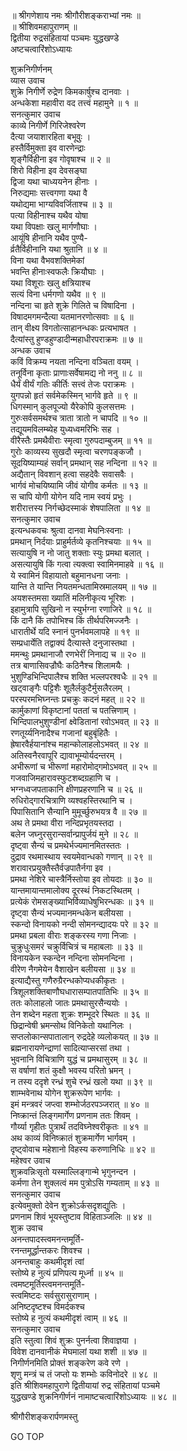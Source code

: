 
  
॥ श्रीगणेशाय नमः श्रीगौरीशङ्कराभ्यां नमः ॥  
॥ श्रीशिवमहापुराणम् ॥  
द्वितीया रुद्रसंहितायां पञ्चमः युद्धखण्डे  
अष्टचत्वारिंशोऽध्यायः  
  
  
शुक्रनिगीर्णनम्  
व्यास उवाच  
शुक्रे निगीर्णे रुद्रेण किमकार्षुश्च दानवाः ।  
अन्धकेशा महावीरा वद तत्त्वं महामुने ॥ १ ॥  
सनत्कुमार उवाच  
काव्ये निगीर्णे गिरिजेश्वरेण  
    दैत्या जयाशारहिता बभूवुः ।  
हस्तैर्विमुक्ता इव वारणेन्द्राः  
    शृङ्‌गैर्विहीना इव गोवृषाश्च ॥ २ ॥  
शिरो विहीना इव देवसङ्‌घा  
    द्विजा यथा चाध्ययनेन हीनाः ।  
निरुद्यमाः सत्त्वगणा यथा वै  
    यथोद्यमा भाग्यविवर्जिताश्च ॥ ३ ॥  
पत्या विहीनाश्च यथैव योषा  
    यथा विपक्षाः खलु मार्गणौघाः ।  
आयूंषि हीनानि यथैव पुण्यै-  
    र्व्रतैर्विहीनानि यथा श्रुतानि ॥ ४ ॥  
विना यथा वैभवशक्तिमेकां  
    भवन्ति हीनाःस्वफलैः क्रियौघाः ।  
यथा विशूराः खलु क्षत्रियाश्च  
    सत्यं विना धर्मगणो यथैव ॥ ९ ॥  
नन्दिना चा हृते शुक्रे गिलिते च विषादिना ।  
विषादमगमन्दैत्या यतमानरणोत्सवाः ॥ ६ ॥  
तान् वीक्ष्य विगतोत्साहानन्धकः प्रत्यभाषत ।  
दैत्यांस्तु हुण्डहुण्डादीन्महाधीरपराक्रमः ॥ ७ ॥  
अन्धक उवाच  
कविं विक्रम्य नयता नन्दिना वञ्चिता वयम् ।  
तनूर्विना कृताः प्राणाःसर्वेषामद्य नो ननु ॥ ८ ॥  
धैर्यं वीर्यं गतिः कीर्तिः सत्त्वं तेजः पराक्रमः ।  
युगपन्नो हृतं सर्वमेकस्मिन् भार्गवे हृते ॥ ९ ॥  
धिगस्मान् कुलपूज्यो यैरेकोपि कुलसत्तमः ।  
गुरुःसर्वसमर्थश्च त्राता त्रातो न चापदि ॥ १० ॥  
तद्यूयमविलम्ब्येह युध्यध्वमरिभिः सह ।  
वीरैस्तैः प्रमथैवीराः स्मृत्वा गुरुपदाम्बुजम् ॥ ११ ॥  
गुरोः काव्यस्य सुखदौ स्मृत्वा चरणपङ्‌कजौ ।  
सूदयिष्याम्यहं सर्वान् प्रमथान् सह नन्दिना ॥ १२ ॥  
अद्यैतान् विवशान् हत्वा सहदेवैः सवासवैः ।  
भार्गवं मोचयिष्यामि जीवं योगीव कर्मतः ॥ १३ ॥  
स चापि योगी योगेन यदि नाम स्वयं प्रभुः ।  
शरीरात्तस्य निर्गच्छेदस्माकं शेषपालिता ॥ १४ ॥  
सनत्कुमार उवाच  
इत्यन्धकवचः श्रुत्वा दानवा मेघनिःस्वनाः ।  
प्रमथान् निर्दयाः प्राहुर्मर्तव्ये कृतनिश्चयाः ॥ १५ ॥  
सत्यायुषि न नो जातु शक्ताः स्युः प्रमथा बलात् ।  
असत्यायुषि किं गत्वा त्यक्त्वा स्वामिनमाहवे ॥ १६ ॥  
ये स्वामिनं विहायातो बहुमानधना जनाः ।  
यान्ति ते यान्ति नियतमन्धतामिस्रमालयम् ॥ १७ ॥  
अयशस्तमसा ख्यातिं मलिनीकृत्य भूरिशः ।  
इहामुत्रापि सुखिनो न स्युर्भग्ना रणाजिरे ॥ १८ ॥  
किं दानै किं तपोभिश्च किं तीर्थपरिमज्जनैः ।  
धारातीर्थे यदि स्नानं पुनर्भवमलापहे ॥ १९ ॥  
सम्प्रधार्येति तद्वाक्यं दैत्यास्ते दनुजास्तथा ।  
ममन्थुः प्रमथानाजौ रणभेरीं निनाद्य च ॥ २० ॥  
तत्र बाणासिवज्रौघैः कठिनैश्च शिलामयैः ।  
भुशुण्डिभिन्दिपालैश्च शक्ति भल्लपरश्वधैः ॥ २१ ॥  
खट्वाङ्‌गैः पट्टिशैः शूलैर्लकुटैर्मुसलैरलम् ।  
परस्परमभिघ्नन्तः प्रचक्रुः कदनं महत् ॥ २२ ॥  
कार्मुकाणां विकृष्टानां पततां च पतत्त्रिणाम् ।  
भिन्दिपालभुशुण्डीनां क्ष्वेडितानां रवोऽभवत् ॥ २३ ॥  
रणतूर्य्यनिनादैश्च गजानां बहुबृंहितैः ।  
ह्रेषारवैर्हयानांश्च महान्कोलाहलोऽभवत् ॥ २४ ॥  
अतिस्वनैरवापूरि द्यावाभूम्योर्यदन्तरम् ।  
अभीरूणां च भीरूणां महारोमोद्‌गमोऽभवत् ॥ २५ ॥  
गजवाजिमहारावस्फुटशब्दग्रहाणि च ।  
भग्नध्वजपताकानि क्षीणप्रहरणानि च ॥ २६ ॥  
रुधिरोद्‌गारचित्राणि व्यश्वहस्तिरथानि च ।  
पिपासितानि सैन्यानि मुमूर्च्छुरुभयत्र वै ॥ २७ ॥  
अथ ते प्रमथा वीरा नन्दिप्रभृतयस्तदा ।  
बलेन जघ्नुरसुरान्सर्वान्प्रापुर्जयं मुने ॥ २८ ॥  
दृष्ट्वा सैन्यं च प्रमथेर्भज्यमानमितस्ततः ।  
दुद्राव रथमास्थाय स्वयमेवान्धको गणान् ॥ २९ ॥  
शरावारप्रयुक्तैस्तैर्वज्रपातैर्नगा इव ।  
प्रमथा नेशिरे चास्त्रैर्निस्तोया इव तोयदाः ॥ ३० ॥  
यान्तमायान्तमालोक्य दूरस्थं निकटस्थितम् ।  
प्रत्येकं रोमसङ्‌ख्याभिर्विव्याधेषुभिरन्धकः ॥ ३१ ॥  
दृष्ट्वा सैन्यं भज्यमानमन्धकेन बलीयसा ।  
स्कन्दो विनायको नन्दी सोमनन्द्यादयः परे ॥ ३२ ॥  
प्रमथा प्रबला वीराः शङ्करस्य गणा निजाः ।  
चुक्रुधुःसमरं चक्रुर्विचित्रं च महाबलाः ॥ ३३ ॥  
विनायकेन स्कन्देन नन्दिना सोमनन्दिना ।  
वीरेण नैगमेयेन वैशाखेन बलीयसा ॥ ३४ ॥  
इत्याद्यैस्तु गणैरुग्रैरन्धकोप्यधकीकृतः ।  
त्रिशूलशक्तिबाणौघधारासम्पातपातिभिः ॥ ३५ ॥  
ततः कोलाहलो जातः प्रमथासुरसैन्ययोः ।  
तेन शब्देन महता शुक्रः शम्भूदरे स्थितः ॥ ३६ ॥  
छिद्रान्वेषी भ्रमन्सोथ विनिकेतो यथानिलः ।  
सप्तलोकान्सपातालान् रुद्रदेहे व्यलोकयत् ॥ ३७ ॥  
ब्रह्मनारायणेन्द्राणां सादित्याप्सरसां तथा ।  
भुवनानि विचित्राणि युद्धं च प्रमथासुरम् ॥ ३८ ॥  
स वर्षाणां शतं कुक्षौ भवस्य परितो भ्रमन् ।  
न तस्य ददृशे रन्ध्रं शुचे रन्ध्रं खलो यथा ॥ ३९ ॥  
शाम्भवेनाथ योगेन शुक्ररूपेण भार्गवः ।  
इमं मन्त्रवरं जप्त्वा शम्भोर्जठरपञ्जरात् ॥ ४० ॥  
निष्क्रान्तं लिङ्‌गमार्गेण प्रणनाम ततः शिवम् ।  
गौर्य्या गृहीतः पुत्रार्थं तदविघ्नेश्वरीकृतः ॥ ४१ ॥  
अथ काव्यं विनिष्क्रातं शुक्रमार्गेण भार्गवम् ।  
दृष्ट्वोवाच महेशानो विहस्य करुणानिधिः ॥ ४२ ॥  
महेश्वर उवाच  
शुक्रवन्निःसृतो यस्माल्लिङ्‌गान्मे भृगुनन्दन ।  
कर्मणा तेन शुक्लत्वं मम पुत्रोऽसि गम्यताम् ॥ ४३ ॥  
सनत्कुमार उवाच  
इत्येवमुक्तो देवेन शुक्रोऽर्कसदृशद्युतिः ।  
प्रणनाम शिवं भूयस्तुष्टाव विहिताञ्जलिः ॥ ४४ ॥  
शुक्र उवाच  
अनन्तपादस्त्वमनन्तमूर्ति-  
    रनन्तमूर्द्धान्तकरः शिवश्च ।  
अनन्तबाहुः कथमीदृशं त्वां  
    स्तोष्ये ह नुत्यं प्रणिपत्य मूर्ध्ना ॥ ४५ ॥  
त्वमष्टमूर्तिस्त्वमनन्तमूर्ति-  
    स्त्वमिष्टदः सर्वसुरासुराणाम् ।  
अनिष्टदृष्टश्च विमर्दकश्च  
    स्तोष्ये ह नुत्यं कथमीदृशं त्वाम् ॥ ४६ ॥  
सनत्कुमार उवाच  
इति स्तुत्वा शिवं शुक्रः पुनर्नत्वा शिवाज्ञया ।  
विवेश दानवानीकं मेघमालां यथा शशी ॥ ४७ ॥  
निगीर्णनमिति प्रोक्तं शङ्करेण कवे रणे ।  
शृणु मन्त्रं च तं जप्तो यः शम्भोः कविनोदरे ॥ ४८ ॥  
इति श्रीशिवमहापुराणे द्वितीयायां रुद्र संहितायां पञ्चमे  
युद्धखण्डे शुक्रनिगीर्णनं नामाष्टचत्वारिंशोऽध्यायः ॥ ४८ ॥  
  
  
श्रीगौरीशङ्करार्पणमस्तु  
  
GO TOP
